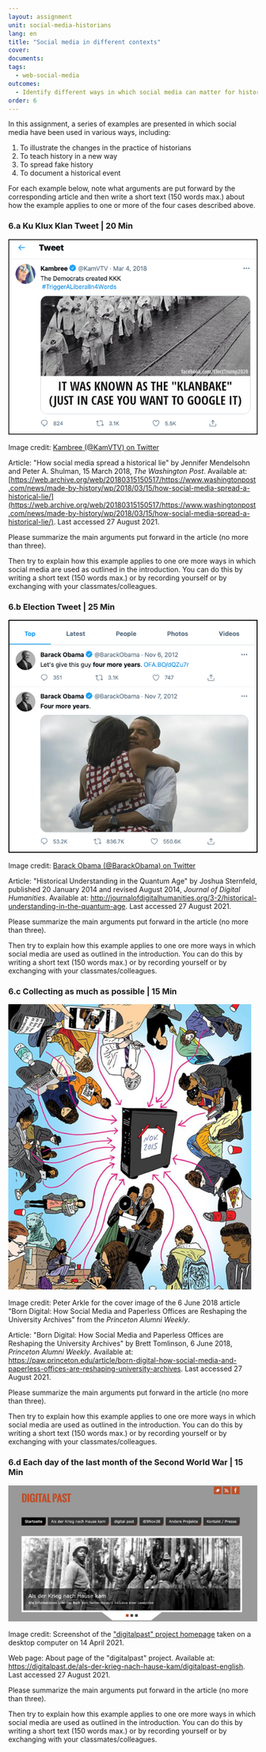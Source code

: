 ```yaml
---
layout: assignment
unit: social-media-historians
lang: en
title: "Social media in different contexts"
cover:
documents:
tags:
  - web-social-media
outcomes:
  - Identify different ways in which social media can matter for historians 
order: 6
---
```


In this assignment, a series of examples are presented in which social media have been used in various ways, including:
1.  To illustrate the changes in the practice of historians
2.  To teach history in a new way
3.  To spread fake history
4.  To document a historical event

For each example below, note what arguments are put forward by the corresponding article and then write a short text (150 words max.) about how the example applies to one or more of the four cases described above.

<!-- more -->
<!-- briefing-student -->

### 6.a Ku Klux Klan Tweet | 20 Min
<!-- section-contents -->

![klan](../../assets/images/social-media/klan.png)

Image credit: [Kambree (@KamVTV) on Twitter](https://twitter.com/KamVTV/status/970134790098714625)

Article: "How social media spread a historical lie" by Jennifer Mendelsohn and Peter A. Shulman, 15 March 2018, _The Washington Post_. Available at: [https://web.archive.org/web/20180315150517/https://www.washingtonpost.com/news/made-by-history/wp/2018/03/15/how-social-media-spread-a-historical-lie/](https://web.archive.org/web/20180315150517/https://www.washingtonpost.com/news/made-by-history/wp/2018/03/15/how-social-media-spread-a-historical-lie/). Last accessed 27 August 2021.

Please summarize the main arguments put forward in the article (no more than three). 

Then try to explain how this example applies to one ore more ways in which social media are used as outlined in the introduction. You can do this by writing a short text (150 words max.) or by recording yourself or by exchanging with your classmates/colleagues. 


<!-- section -->

### 6.b Election Tweet | 25 Min
  <!-- section-contents -->

![obama](../../assets/images/social-media/obama.png)

Image credit: [Barack Obama (@BarackObama) on Twitter](https://twitter.com/BarackObama/status/266031293945503744)

Article: "Historical Understanding in the Quantum Age" by Joshua Sternfeld, published 20 January 2014 and revised August 2014, _Journal of Digital Humanities_. Available at: <http://journalofdigitalhumanities.org/3-2/historical-understanding-in-the-quantum-age>. Last accessed 27 August 2021.

Please summarize the main arguments put forward in the article (no more than three). 

Then try to explain how this example applies to one ore more ways in which social media are used as outlined in the introduction. You can do this by writing a short text (150 words max.) or by recording yourself or by exchanging with your classmates/colleagues. 

<!-- section -->

### 6.c Collecting as much as possible | 15 Min
 <!-- section-contents -->


 ![studentprotest](../../assets/images/social-media/studentprotest.png)

Image credit: Peter Arkle for the cover image of the 6 June 2018 article "Born Digital: How Social Media and Paperless Offices are Reshaping the University Archives" from the _Princeton Alumni Weekly_.

Article: "Born Digital: How Social Media and Paperless Offices are Reshaping the University Archives" by Brett Tomlinson, 6 June 2018, _Princeton Alumni Weekly_. Available at: <https://paw.princeton.edu/article/born-digital-how-social-media-and-paperless-offices-are-reshaping-university-archives>. Last accessed 27 August 2021.

Please summarize the main arguments put forward in the article (no more than three). 

Then try to explain how this example applies to one ore more ways in which social media are used as outlined in the introduction. You can do this by writing a short text (150 words max.) or by recording yourself or by exchanging with your classmates/colleagues. 

<!-- section -->

### 6.d Each day of the last month of the Second World War | 15 Min
 <!-- section-contents -->

 ![digitalpast](../../assets/images/social-media/digitalpast.png)

Image credit: Screenshot of the ["digitalpast" project homepage](https://digitalpast.de/) taken on a desktop computer on 14 April 2021.

Web page: About page of the "digitalpast" project. Available at: <https://digitalpast.de/als-der-krieg-nach-hause-kam/digitalpast-english>. Last accessed 27 August 2021.

Please summarize the main arguments put forward in the article (no more than three). 

Then try to explain how this example applies to one ore more ways in which social media are used as outlined in the introduction. You can do this by writing a short text (150 words max.) or by recording yourself or by exchanging with your classmates/colleagues. 

<!-- briefing-teacher -->
